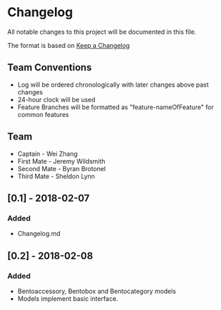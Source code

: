 # Changelog
All notable changes to this project will be documented in this file.

The format is based on [Keep a Changelog](http://keepachangelog.com/en/1.0.0/)

## Team Conventions
* Log will be ordered chronologically with later changes above past changes
* 24-hour clock will be used
* Feature Branches will be formatted as "feature-nameOfFeature" for common features

## Team
- Captain - Wei Zhang
- First Mate - Jeremy Wildsmith
- Second Mate - Byran Brotonel
- Third Mate - Sheldon Lynn

## [0.1] - 2018-02-07
### Added
* Changelog.md

## [0.2] - 2018-02-08
### Added
* Bentoaccessory, Bentobox and Bentocategory models
* Models implement basic interface.

